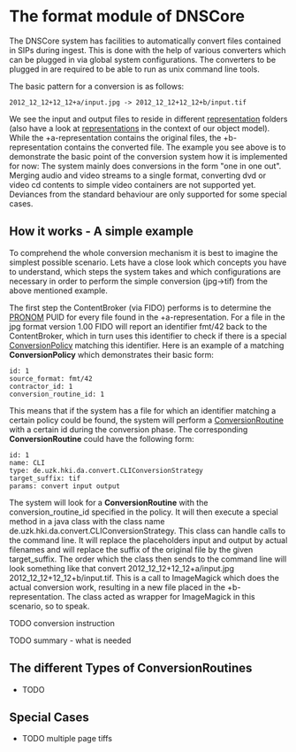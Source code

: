 # The format module of DNSCore

The DNSCore system has facilities to automatically convert files contained in SIPs during ingest.
This is done with the help of various converters which can be plugged in via global system configurations.
The converters to be plugged in are required to be able to run as unix command line tools.

The basic pattern for a conversion is as follows:

    2012_12_12+12_12+a/input.jpg -> 2012_12_12+12_12+b/input.tif

We see the input and output files to reside in different
[representation](https://github.com/da-nrw/DNSCore/blob/master/ContentBroker/src/main/markdown/aip_specification.md#representations----restructuring-contents-with-representations) 
folders (also have a look at [representations](https://github.com/da-nrw/DNSCore/blob/master/ContentBroker/src/main/markdown/object_model.md#representation) 
in the context of our object model). While the +a-representation contains the original files, the +b-representation contains 
the converted file. The example you see above is to demonstrate the basic point of the conversion system how it is implemented for now:
The system mainly does conversions in the form "one in one out". Merging audio and video
streams to a single format, converting dvd or video cd contents to simple video containers are not supported yet. Deviances from the
standard behaviour are only supported for some special cases.

## How it works - A simple example

To comprehend the whole conversion mechanism it is best to imagine the simplest possible scenario.
Lets have a close look which concepts you have to understand, which steps the system takes and which configurations are necessary
in order to perform the simple conversion (jpg->tif) from the above mentioned example. 

The first step the ContentBroker (via FIDO) performs is to determine the [PRONOM](http://www.nationalarchives.gov.uk/PRONOM/Default.aspx) 
PUID for every file found in the +a-representation. For a file in the jpg format version 1.00
FIDO will report an identifier fmt/42 back to the ContentBroker, which in turn uses this identifier to check if there is a special
[ConversionPolicy](https://github.com/da-nrw/DNSCore/blob/master/ContentBroker/src/main/markdown/object_model.md#conversionpolicy) 
matching this identifier. Here is an example of a matching **ConversionPolicy** which demonstrates their basic form:

    id: 1
    source_format: fmt/42
    contractor_id: 1
    conversion_routine_id: 1

This means that if the system has a file for which an identifier matching a certain policy could be found, the system
will perform a [ConversionRoutine](https://github.com/da-nrw/DNSCore/blob/master/ContentBroker/src/main/markdown/object_model.md#conversionroutine) 
with a certain id during the conversion phase. The corresponding **ConversionRoutine** could
have the following form:

    id: 1
    name: CLI
    type: de.uzk.hki.da.convert.CLIConversionStrategy
    target_suffix: tif
    params: convert input output

The system will look for a **ConversionRoutine** with the conversion_routine_id specified in the policy. It will then
execute a special method in a java class with the class name de.uzk.hki.da.convert.CLIConversionStrategy. This
class can handle calls to the command line. It will replace the placeholders input and output by actual filenames and
will replace the suffix of the original file by the given target_suffix. The order which the class then sends
to the command line will look something like that convert 2012_12_12+12_12+a/input.jpg 2012_12_12+12_12+b/input.tif.
This is a call to ImageMagick which does the actual conversion work, resulting in a new file placed in the 
+b-representation. The class acted as wrapper for ImageMagick in this scenario, so to speak. 

TODO conversion instruction

TODO summary - what is needed


## The different Types of ConversionRoutines

* TODO

## Special Cases

* TODO multiple page tiffs


